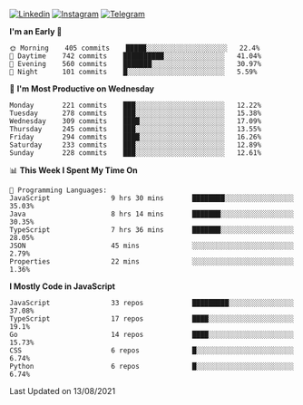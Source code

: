 [![Linkedin](https://img.shields.io/badge/-Archie-blue?style=flat-square&labelColor=gray&logo=Linkedin&logoColor=white&link=https://www.linkedin.com/in/archisdi)](https://www.linkedin.com/in/archisdi)
[![Instagram](https://img.shields.io/badge/-@archisdi-orange?style=flat-square&labelColor=gray&logo=Instagram&logoColor=white&link=https://www.instagram.com/archisdi)](https://www.instagram.com/archisdi)
[![Telegram](https://img.shields.io/badge/-aai-informational?style=flat-square&labelColor=gray&logo=telegram&logoColor=white&link=https://t.me/archisdi)](https://t.me/archisdi)

<!--START_SECTION:waka-->
**I'm an Early 🐤** 

```text
🌞 Morning    405 commits    █████░░░░░░░░░░░░░░░░░░░░   22.4% 
🌆 Daytime    742 commits    ██████████░░░░░░░░░░░░░░░   41.04% 
🌃 Evening    560 commits    ███████░░░░░░░░░░░░░░░░░░   30.97% 
🌙 Night      101 commits    █░░░░░░░░░░░░░░░░░░░░░░░░   5.59%

```
📅 **I'm Most Productive on Wednesday** 

```text
Monday       221 commits    ███░░░░░░░░░░░░░░░░░░░░░░   12.22% 
Tuesday      278 commits    ███░░░░░░░░░░░░░░░░░░░░░░   15.38% 
Wednesday    309 commits    ████░░░░░░░░░░░░░░░░░░░░░   17.09% 
Thursday     245 commits    ███░░░░░░░░░░░░░░░░░░░░░░   13.55% 
Friday       294 commits    ████░░░░░░░░░░░░░░░░░░░░░   16.26% 
Saturday     233 commits    ███░░░░░░░░░░░░░░░░░░░░░░   12.89% 
Sunday       228 commits    ███░░░░░░░░░░░░░░░░░░░░░░   12.61%

```


📊 **This Week I Spent My Time On** 

```text
💬 Programming Languages: 
JavaScript               9 hrs 30 mins       ████████░░░░░░░░░░░░░░░░░   35.03% 
Java                     8 hrs 14 mins       ███████░░░░░░░░░░░░░░░░░░   30.35% 
TypeScript               7 hrs 36 mins       ███████░░░░░░░░░░░░░░░░░░   28.05% 
JSON                     45 mins             ░░░░░░░░░░░░░░░░░░░░░░░░░   2.79% 
Properties               22 mins             ░░░░░░░░░░░░░░░░░░░░░░░░░   1.36%

```

**I Mostly Code in JavaScript** 

```text
JavaScript               33 repos            █████████░░░░░░░░░░░░░░░░   37.08% 
TypeScript               17 repos            ████░░░░░░░░░░░░░░░░░░░░░   19.1% 
Go                       14 repos            ████░░░░░░░░░░░░░░░░░░░░░   15.73% 
CSS                      6 repos             █░░░░░░░░░░░░░░░░░░░░░░░░   6.74% 
Python                   6 repos             █░░░░░░░░░░░░░░░░░░░░░░░░   6.74%

```



 Last Updated on 13/08/2021
<!--END_SECTION:waka-->